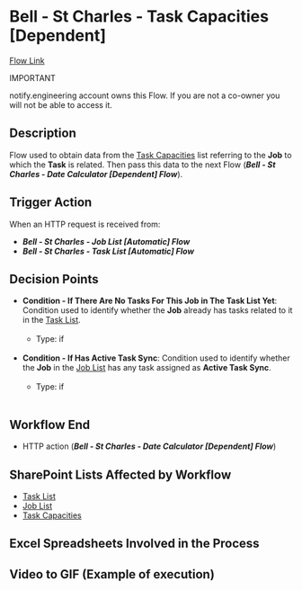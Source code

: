 # Bell - St Charles - Task Capacities [Dependent]

<a href="https://make.powerautomate.com/environments/Default-a5273f41-687e-4e5e-9fba-18c6ce465b41/flows/shared/bac51dac-bd2e-4d7b-b948-7ad96c60ccc7/details" target="_blank">Flow Link</a>

<div class="note">
<p class="admonition-title">IMPORTANT</p>
<p>notify.engineering account owns this Flow. If you are not a co-owner you will not be able to access it.</p>
</div>

## Description
Flow used to obtain data from the <a href="https://vistacaretech.sharepoint.com/sites/engineering/Bell/StCharles/Lists/Task%20Capacities/AllItems.aspx" target="_blank">Task Capacities</a> list referring to the **Job** to which the **Task** is related. Then pass this data to the next Flow (***Bell - St Charles - Date Calculator [Dependent] Flow***).

## Trigger Action
When an HTTP request is received from:
* ***Bell - St Charles - Job List [Automatic] Flow***
* ***Bell - St Charles - Task List [Automatic] Flow***

## Decision Points
* **Condition - If There Are No Tasks For This Job in The Task List Yet**: Condition used to identify whether the **Job** already has tasks related to it in the <a href="https://vistacaretech.sharepoint.com/sites/engineering/Bell/StCharles/Lists/Tasks/1000%20Tasks.aspx" target="_blank">Task List</a>.
<br></br>
    * Type: if
<br></br>
* **Condition - If Has Active Task Sync**: Condition used to identify whether the **Job** in the <a href="https://vistacaretech.sharepoint.com/sites/engineering/Bell/StCharles/Lists/Job%20List/AllItems.aspx" target="_blank">Job List</a> has any task assigned as **Active Task Sync**.
<br></br>
    * Type: if
<br></br>

## Workflow End
* HTTP action (***Bell - St Charles - Date Calculator [Dependent] Flow***)

## SharePoint Lists Affected by Workflow
* <a href="https://vistacaretech.sharepoint.com/sites/engineering/Bell/StCharles/Lists/Tasks/1000%20Tasks.aspx" target="_blank">Task List</a>
* <a href="https://vistacaretech.sharepoint.com/sites/engineering/Bell/StCharles/Lists/Job%20List/AllItems.aspx" target="_blank">Job List</a>
* <a href="https://vistacaretech.sharepoint.com/sites/engineering/Bell/StCharles/Lists/Task%20Capacities/AllItems.aspx" target="_blank">Task Capacities</a>

## Excel Spreadsheets Involved in the Process


## Video to GIF (Example of execution)